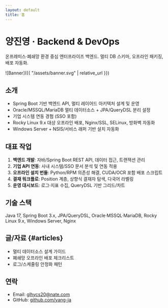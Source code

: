```yaml
---
layout: default
title: 홈
---
```



# 양진영 · Backend & DevOps
온프레미스·폐쇄망 환경 중심 엔터프라이즈 백엔드. 멀티 DB 스키마, 오프라인 패키징, 배포 자동화.


![Banner]({{ "/assets/banner.svg" | relative_url }})


## 소개
- Spring Boot 기반 백엔드 API, 멀티 레이어드 아키텍처 설계 및 운영
- Oracle/MSSQL/MariaDB 멀티 데이터소스 + JPA/QueryDSL 분리 설정
- 기업 시스템 연동 경험 (SSO 포함)
- Rocky Linux 9.x 대상 오프라인 배포, Nginx/SSL, SELinux, 방화벽 자동화
- Windows Server + NSIS/서비스 래퍼 기반 설치 자동화


## 대표 작업
1. **백엔드 개발**: 자바/Spring Boot REST API, 데이터 접근, 트랜잭션 관리
2. **기업 API 연동**: 사내 시스템/SSO 문서 분석 및 연동 적용
3. **오프라인 설치 번들**: Python/RPM 의존성 해결, CUDA/OCR 포함 배포 스크립트
4. **결재 워크플로**: Position 계층, 상향식 결재자 탐색, 다국어 라벨링
5. **운영 대시보드**: 로그·지표 수집, QueryDSL 기반 그리드/차트


## 기술 스택
Java 17, Spring Boot 3.x, JPA/QueryDSL, Oracle·MSSQL·MariaDB, Rocky Linux 9.x, Windows Server, Nginx


## 글/자료 {#articles}
- 멀티 데이터소스 설계 가이드
- 폐쇄망 오프라인 배포 체크리스트
- 로그/스케줄링 안정화 패턴


## 연락
- Email: glhycs20@nate.com
- GitHub: [github.com/yang-ja](https://github.com/yang-ja/YangJinYoung)